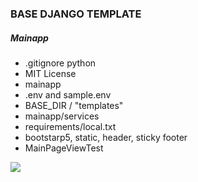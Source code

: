 ### BASE DJANGO TEMPLATE
##### Mainapp

* .gitignore python
* MIT License
* mainapp
* .env and sample.env
* BASE_DIR / "templates"
* mainapp/services
* requirements/local.txt
* bootstarp5, static, header, sticky footer 
* MainPageViewTest
 
![](https://raw.githubusercontent.com/rublock/djano_CBV/main/app/static/img/mainapp.PNG)